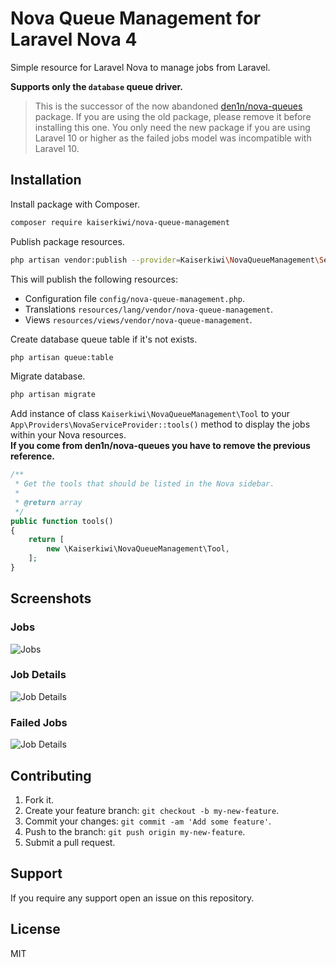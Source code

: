# Nova Queue Management for Laravel Nova 4

Simple resource for Laravel Nova to manage jobs from Laravel.

**Supports only the `database` queue driver.**

> This is the successor of the now abandoned [den1n/nova-queues](https://github.com/den1n/nova-queues) package. If you are using the old package, please remove it before installing this one. You only need the new package if you are using Laravel 10 or higher as the failed jobs model was incompatible with Laravel 10.
## Installation

Install package with Composer.

```sh
composer require kaiserkiwi/nova-queue-management
```

Publish package resources.

```sh
php artisan vendor:publish --provider=Kaiserkiwi\NovaQueueManagement\ServiceProvider
```

This will publish the following resources:

* Configuration file `config/nova-queue-management.php`.
* Translations `resources/lang/vendor/nova-queue-management`.
* Views `resources/views/vendor/nova-queue-management`.

Create database queue table if it's not exists.

```sh
php artisan queue:table
```

Migrate database.

```sh
php artisan migrate
```

Add instance of class `Kaiserkiwi\NovaQueueManagement\Tool` to your `App\Providers\NovaServiceProvider::tools()` method to display the jobs within your Nova resources.  
**If you come from den1n/nova-queues you have to remove the previous reference.**

```php
/**
 * Get the tools that should be listed in the Nova sidebar.
 *
 * @return array
 */
public function tools()
{
    return [
        new \Kaiserkiwi\NovaQueueManagement\Tool,
    ];
}
```

## Screenshots

### Jobs

![Jobs](https://raw.githubusercontent.com/kaiserkiwi/nova-queue-management/main/screens/jobs.png)

### Job Details

![Job Details](https://raw.githubusercontent.com/kaiserkiwi/nova-queue-management/main/screens/job-details.png)


### Failed Jobs

![Job Details](https://raw.githubusercontent.com/kaiserkiwi/nova-queue-management/main/screens/failed-jobs.png)

## Contributing

1. Fork it.
2. Create your feature branch: `git checkout -b my-new-feature`.
3. Commit your changes: `git commit -am 'Add some feature'`.
4. Push to the branch: `git push origin my-new-feature`.
5. Submit a pull request.

## Support

If you require any support open an issue on this repository.

## License

MIT
